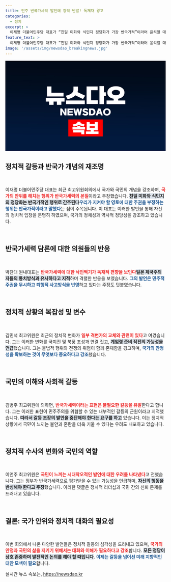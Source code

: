 ```yaml
---
title: 민주 반국가세력 발언에 강력 반발! 독재자 경고
categories:
  - 정치
excerpt: >
  이재명 더불어민주당 대표가 “친일 미화와 식민지 정당화가 가장 반국가적”이라며 윤석열 대통령의 발언을 강하게 비판했다. 민주당은 이번 발언이 독재와 제국주의적 통치와 다르지 않다고 주장하며 국민 갈라치기를 중단하라고 촉구했다.
feature_text: >
  이재명 더불어민주당 대표가 “친일 미화와 식민지 정당화가 가장 반국가적”이라며 윤석열 대통령의 발언을 강하게 비판했다. 민주당은 이번 발언이 독재와 제국주의적 통치와 다르지 않다고 주장하며 국민 갈라치기를 중단하라고 촉구했다.
image: '/assets/img/newsdao_breakingnews.jpg'
---
```


<p><img src="/assets/img/newsdao_breakingnews.jpg" alt="koreaapp 속보" /></p>

<h2 data-ke-size="size26">정치적 갈등과 반국가 개념의 재조명</h2>

<p data-ke-size="size16">&nbsp;</p>

<p>이재명 더불어민주당 대표는 최근 최고위원회의에서 국가와 국민의 개념을 강조하며, <b><span style="color: #ee2323;">국가의 안위를 해치는 행위가 반국가세력의 본질</span></b>이라고 주장했습니다. <b><span style="background-color: #21538527;">친일 미화와 식민지의 정당화는 반국가적인 행위로 간주된다</span></b면서, 그는 "주권, 국민, 영토"의 개념을 재확인했습니다. 독도 문제를 언급하며, <b><span style="color: #1a5490;">우리가 지켜야 할 영토에 대한 주권을 부정하는 행위는 반국가적이라고 말했다</span></b>는 점이 주목됩니다. 이 대표는 이러한 발언을 통해 자신의 정치적 입장을 분명히 하였으며, 국가의 정체성과 역사적 정당성을 강조하고 있습니다.</p>

<p data-ke-size="size16">&nbsp;</p>

<h2 data-ke-size="size26">반국가세력 담론에 대한 의원들의 반응</h2>

<p data-ke-size="size16">&nbsp;</p>

<p>박찬대 원내대표는 <b><span style="color: #ee2323;">반국가세력에 대한 낙인찍기가 독재적 편향을 보인다</span></b고 비판했습니다. 그는 매번 친일과 매국 논란이 제기될 때마다 반국가세력의 경고를 남발하는 윤석열 대통령의 태도를 <b><span style="background-color: #21538527;">일본 제국주의자들의 통치방식과 유사하다고 지적</span></b>하며 격렬한 반응을 보였습니다. <b><span style="color: #1a5490;">그의 발언은 민주적 주권을 무시하고 퇴행적 사고방식을 반영</span></b>하고 있다는 주장도 덧붙였습니다.</p>

<p data-ke-size="size16">&nbsp;</p>

<h2 data-ke-size="size26">정치적 상황의 복잡성 및 변수</h2>

<p data-ke-size="size16">&nbsp;</p>

<p>김민석 최고위원은 최근의 정치적 변화가 <b><span style="color: #ee2323;">일부 격변가의 교체와 관련이 있다</span></b>고 여겼습니다. 그는 이러한 변화를 국지전 및 북풍 조성과 연결 짓고, <b><span style="background-color: #21538527;">계엄령 준비 작전의 가능성을 언급</span></b>했습니다. 그는 불법적 행위와 전쟁의 위험이 함께 존재함을 경고하며, <b><span style="color: #1a5490;">국가의 안정성을 확보하는 것이 무엇보다 중요하다고 강조</span></b>했습니다.</p>

<p data-ke-size="size16">&nbsp;</p>

<h2 data-ke-size="size26">국민의 이해와 사회적 갈등</h2>

<p data-ke-size="size16">&nbsp;</p>

<p>김병주 최고위원에 의하면, <b><span style="color: #ee2323;">반국가세력이라는 표현은 불필요한 갈등을 유발</span></b>한다고 합니다. 그는 이러한 표현이 민주주의를 위협할 수 있는 내부적인 갈등의 근원이라고 지적했습니다. <b><span style="background-color: #21538527;">따라서 갈등 조장의 발언을 중단해야 한다는 요구를 하고</span></b> 있습니다. 이는 정치적 상황에서 국민이 느끼는 불안과 혼란을 더욱 키울 수 있다는 우려도 내포하고 있습니다.</p>

<p data-ke-size="size16">&nbsp;</p>

<h2 data-ke-size="size26">정치적 수사의 변화와 국민의 역할</h2>

<p data-ke-size="size16">&nbsp;</p>

<p>이언주 최고위원은 <b><span style="color: #ee2323;">국민이 느끼는 시대착오적인 발언에 대한 우려를 나타냈다</span></b>고 전했습니다. 그는 정부가 반국가세력으로 평가받을 수 있는 가능성을 언급하며, <b><span style="background-color: #21538527;">자신의 행동을 반성해야 한다고 주장</span></b>했습니다. 이러한 댓글은 정치적 리더십과 국민 간의 신뢰 문제를 드러내고 있습니다.</p>

<p data-ke-size="size16">&nbsp;</p>

<h2 data-ke-size="size26">결론: 국가 안위와 정치적 대화의 필요성</h2>

<p data-ke-size="size16">&nbsp;</p>

<p>이번 회의에서 나온 다양한 발언들은 정치적 갈등의 심각성을 드러내고 있으며, <b><span style="color: #ee2323;">국가의 안정과 국민의 삶을 지키기 위해서는 대화와 이해가 필요하다고 강조</span></b>합니다. <b><span style="background-color: #21538527;">모든 정당이 상호 존중하며 발전적인 논의를 해야 할 때입니다</span></b>. <b><span style="color: #1a5490;">이제는 갈등을 넘어선 미래 지향적인 대안 모색이 필요</span></b>합니다.</p>
실시간 뉴스 속보는, <a href="https://newsdao.kr" rel="dofollow">https://newsdao.kr</a>


